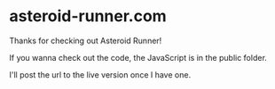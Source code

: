# asteroid-runner.com

Thanks for checking out Asteroid Runner!

If you wanna check out the code, the JavaScript is in the public folder.

I'll post the url to the live version once I have one.
